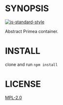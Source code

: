 # SYNOPSIS

[![js-standard-style](https://cdn.rawgit.com/feross/standard/master/badge.svg)](https://github.com/feross/standard)  

Abstract Primea container.

# INSTALL
clone and run `npm install`

# LICENSE
[MPL-2.0][LICENSE]

[LICENSE]: https://tldrlegal.com/license/mozilla-public-license-2.0-(mpl-2)
